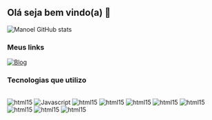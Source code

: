 ## Olá seja bem vindo(a) 🤙

![Manoel GitHub stats](https://github-readme-stats.vercel.app/api?username=ManoelSimplicio2&show_icons=true&theme=tokyonight)

### Meus links

[![Blog](https://img.shields.io/badge/LinkedIn-0077B5?style=for-the-badge&logo=linkedin&logoColor=white)](https://www.linkedin.com/in/manoel-henrique-10374b209/)

### Tecnologias que utilizo


<div style="display: inline_block"></br>
<img alighn="center" alt="html15" src="https://img.shields.io/badge/HTML5-E34F26?style=for-the-badge&logo=html5&logoColor=white">
<img alighn="center" alt="Javascript" src="https://img.shields.io/badge/JavaScript-323330?style=for-the-badge&logo=javascript&logoColor=F7DF1E">
<img alighn="center" alt="html15" src="https://img.shields.io/badge/TypeScript-007ACC?style=for-the-badge&logo=typescript&logoColor=white">
<img alighn="center" alt="html15" src="https://img.shields.io/badge/CSS-239120?&style=for-the-badge&logo=css3&logoColor=white">
<img alighn="center" alt="html15" src="https://img.shields.io/badge/React-20232A?style=for-the-badge&logo=react&logoColor=61DAFB">
<img alighn="center" alt="html15" src="https://img.shields.io/badge/Vue.js-35495E?style=for-the-badge&logo=vue.js&logoColor=4FC08D">
<img alighn="center" alt="html15" src="https://img.shields.io/badge/Material--UI-0081CB?style=for-the-badge&logo=material-ui&logoColor=white">
<img alighn="center" alt="html15" src="https://img.shields.io/badge/Bootstrap-563D7C?style=for-the-badge&logo=bootstrap&logoColor=whitestyle=for-the-badge&logo=material-ui&logoColor=white">
<img alighn="center" alt="html15" src="https://img.shields.io/badge/styled--components-DB7093?style=for-the-badge&logo=styled-components&logoColor=white">
<img alighn="center" alt="html15" src="https://img.shields.io/badge/Node.js-43853D?style=for-the-badge&logo=node.js&logoColor=white">
</div>


